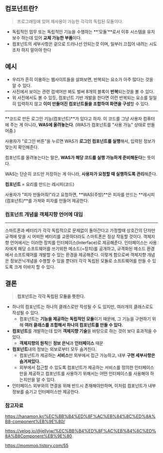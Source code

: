 ## 컴포넌트란?

> 프로그래밍에 있어 재사용이 가능한 각각의 독립된 모듈이다.
> 
- 독립적인 업무 또는 독립적인 기능을 수행하는 **‘모듈’**로서 이후 시스템을 유지보수 하는데 있어 **교체 가능한 부품**이다.
- 컴포넌트의 세부사항은 겉으로 드러나선 안되는것 이며, 일부러 끄집어 내려는 시도 조차 하지 말아야 한다

## 예시

- 우리가 흔히 이용하는 웹사이트들을 살펴보면, 반복되는 요소가 아주 많다는 것을 알 수 있다.
- 사진에서 보이는 관련 검색어만 봐도 벌써 8개의 블록이 **반복**되는것을 볼 수 있다.
- 위 사진에서도 볼 수 있듯, 컴포넌트 기반 개발을 한다면 이런 반복되는 요소를 일일히 입력하지 않고 **이미 만들어진 컴포넌트들을 조합하여 화면을 구성**할 수 있다.
---
<aside>

**코드로 만든 로그인 기능(컴포넌트)**가 있다고 하자.
이 코드를 그냥 사용자 컴퓨터에 주는 게 아니라, **WAS에 올려놓는다**. (WAS가 컴포넌트를 "사용 가능" 상태로 만들어줌.)

사용자가 "로그인 버튼"을 누르면 WAS가 **로그인 컴포넌트를 실행**해서, 입력된 정보가 맞는지 확인해준다.

컴포넌트를 올려놓는다는 말은, **WAS가 해당 코드를 실행 가능하게 준비해둔다**는 뜻이다.

WAS는 단순히 코드만 저장하는 게 아니라, **사용자가 요청할 때 실행하도록 관리**해준다.

**컴포넌트** = 요리를 만드는 레시피(코드)

사용자가 "피자 만들어줘!"라고 요청하면, **WAS(주방)**은 피자를 만드는 **레시피(컴포넌트)**를 가져와 피자를 만들어 제공한다.

</aside>

### **컴포넌트 개념을 객체지향 언어에 대입**
---
<aside>

스마트폰과 베터리가 각각 독립적으로 문제없이 돌아간다고 가정할때 상호간의 단자만 규격에 맞을 시 어떠한 베터리를 교환하더라도 스마트폰은 정상 작동할 것이다. 객체지향 언어에서는 이러한 장치를 인터페이스(Interface)로 제공해준다. 인터페이스는 사용자에게 해당 소프트웨어를 쓰기위한 메소드(=장치)를 공개하고, 규격화된 메소드 환경에서 소프트웨어를 개발할 수 있는 환경을 제공해준다. 이렇게 함으로써 객체지향 개념은 정보은닉개념을 수행할 수 있을 뿐더러 각각 독립된 모듈로 소프트웨어를 만들 수 있도록 크게 이바지 할 수 있다.

</aside>

## 결론

> **컴포넌트는 각각 독립된 모듈을 뜻한다.**
> 
- 하나의 컴포넌트는 하나의 클래스로만 작성될 수 도 있지만, 여러개의 클래스로도 작성될 수 있다.
    - 컴포넌트는 **기능을 제공하는 독립적인 모듈**이기 때문에, 그 기능을 구현하기 위해 **여러 클래스를 조합해서 하나의 컴포넌트를 만들 수 있다.**
- **컴포넌트**를 개발하는데 있어 **객체지향 기술**을 바탕으로 하는 것이 보다 효과적을 수 있다.
    - **객체지향의 원칙**인 **정보 은닉**과 **인터페이스** 때문
- **컴포넌트**내의 정보는 외보로부터 모두 숨겨진다.
    - 컴포넌트가 제공하는 **서비스**만 외부에서 접근 가능하고, 내부 **구현 세부사항은 숨겨져있다.**
    - 외부에서 접근할 수 있도록 컴포넌트가 제공하는 서비스를 정의한 인터페이스만을 제공하고 컴포넌트를 사용하기 위해서는 어떤 인터페이스를 사용해야 하는지만을 알 수 있다.
- 인터페이스 외부와의 연결을 위해 반드시 존재해야만하며, 이처럼 컴포넌트가 내부 정보를 숨기고 인터페이스만 제공한다.

### 참고자료

https://hanamon.kr/%EC%BB%B4%ED%8F%AC%EB%84%8C%ED%8A%B8-component%EB%9E%80/

https://velog.io/@jellyjw/%EC%BB%B4%ED%8F%AC%EB%84%8C%ED%8A%B8Component%EB%9E%80

https://mommoo.tistory.com/55
